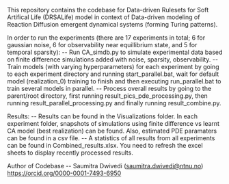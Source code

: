 This repository contains the codebase for Data-driven Rulesets for Soft Artifical Life (DRSALife) model in context of Data-driven modeling of Reaction Diffusion emergent dynamical systems (forming Turing patterns).

In order to run the experiments (there are 17 experiments in total; 6 for gaussian noise, 6 for observability near equillibrium state, and 5 for temporal sparsity):
-- Run CA_simdb.py to simulate experimental data based on finite difference simulations added with noise, sparsity, observability.
-- Train models (with varying hyperparameters) for each experiment by going to each experiment directory and running start_parallel.bat, wait for default model (realization_0) training to finish and then executing run_parallel.bat to train several models in parallel.
-- Process overall results by going to the parent/root directory, first running result_pics_pde_processing.py, then running result_parallel_processing.py and finally running result_combine.py.

Results:
-- Results can be found in the Visualizations folder. In each experiment folder, snapshots of simulations using finite difference vs learnt CA model (best realization) can be found. Also, estimated PDE paramaters can be found in a csv file.
-- A statistics of all results from all experiments can be found in Combined_results.xlsx. You need to refresh the excel sheets to display recently processed results.

Author of Codebase
-- Saumitra Dwivedi (saumitra.dwivedi@ntnu.no) https://orcid.org/0000-0001-7493-6950